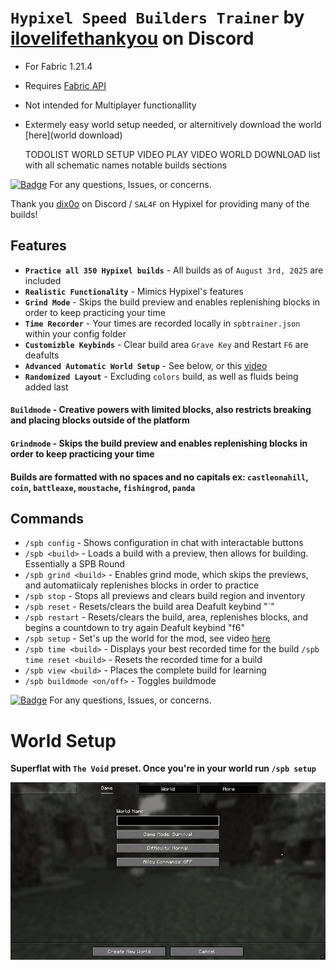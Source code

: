 # `Hypixel Speed Builders Trainer` by [ilovelifethankyou](https://discordapp.com/users/633800083678167050) on Discord
- For Fabric 1.21.4
- Requires [Fabric API](https://modrinth.com/mod/fabric-api)
- Not intended for Multiplayer functionallity
- Extermely easy world setup needed, or alternitively download the world [here](world download)

  TODOLIST
  WORLD SETUP VIDEO
  PLAY VIDEO
  WORLD DOWNLOAD
  list with all schematic names
  notable builds sections

[![Badge](https://img.shields.io/badge/ilovelifethankyou-8a2be2?style=social&logo=discord&logoColor=%235865F2&logoSize=auto&labelColor=%23000000&color=%23000000&cacheSeconds=3600&link=https%3A%2F%2Fdiscord.com%2Fusers%2Filovelifethankyou
)](https://discord.com/users/ilovelifethankyou)  For any questions, Issues, or concerns.

Thank you [dix0o](https://discordapp.com/users/775037062247350272) on Discord / `SAL4F` on Hypixel for providing many of the builds!

## Features
- **`Practice all 350 Hypixel builds`** - All builds as of `August 3rd, 2025` are included
- **`Realistic Functionality`** - Mimics Hypixel's features
- **`Grind Mode`** - Skips the build preview and enables replenishing blocks in order to keep practicing your time
- **`Time Recorder`** - Your times are recorded locally in `spbtrainer.json` within your config folder
- **`Customizble Keybinds`** - Clear build area `Grave Key` and Restart `F6` are deafults
- **`Advanced Automatic World Setup`** - See below, or this [video](youtube)
- **`Randomized Layout`** - Excluding `colors` build, as well as fluids being added last

#### `Buildmode` - Creative powers with limited blocks, also restricts breaking and placing blocks outside of the platform
#### `Grindmode` - Skips the build preview and enables replenishing blocks in order to keep practicing your time
#### Builds are formatted with no spaces and no capitals ex: `castleonahill`, `coin`, `battleaxe`, `moustache`, `fishingrod`, `panda`

## Commands
- `/spb config` - Shows configuration in chat with interactable buttons
- `/spb <build>` - Loads a build with a preview, then allows for building. Essentially a SPB Round
- `/spb grind <build>` - Enables grind mode, which skips the previews, and automatiicaly replenishes blocks in order to practice
- `/spb stop` - Stops all previews and clears build region and inventory
- `/spb reset` - Resets/clears the build area
  Deafult keybind "`"
- `/spb restart` - Resets/clears the build, area, replenishes blocks, and begins a countdown to try again
  Deafult keybind "f6"
- `/spb setup` - Set's up the world for the mod, see video [here](YOUTUBE)
- `/spb time <build>` - Displays your best recorded time for the build
  `/spb time reset <build>` - Resets the recorded time for a build
- `/spb view <build>` - Places the complete build for learning
- `/spb buildmode <on/off>` - Toggles buildmode

[![Badge](https://img.shields.io/badge/ilovelifethankyou-8a2be2?style=social&logo=discord&logoColor=%235865F2&logoSize=auto&labelColor=%23000000&color=%23000000&cacheSeconds=3600&link=https%3A%2F%2Fdiscord.com%2Fusers%2Filovelifethankyou
)](https://discord.com/users/ilovelifethankyou)  For any questions, Issues, or concerns.

# World Setup
**Superflat with `The Void` preset. Once you're in your world run `/spb setup`**

<img src="./worldsetup.gif"/>

